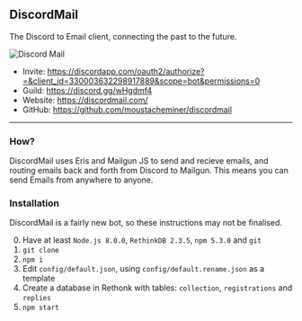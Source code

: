 ## DiscordMail
The Discord to Email client, connecting the past to the future.

![Discord Mail](/img/favicon.png)

- Invite: https://discordapp.com/oauth2/authorize?=&client_id=330003632298917889&scope=bot&permissions=0
- Guild: https://discord.gg/wHgdmf4
- Website: https://discordmail.com/
- GitHub: https://github.com/moustacheminer/discordmail

---

### How?
DiscordMail uses Eris and Mailgun JS to send and recieve emails, and routing emails back and forth from Discord to Mailgun. This means you can send Emails from anywhere to anyone.

### Installation
DiscordMail is a fairly new bot, so these instructions may not be finalised.

0. Have at least `Node.js 8.0.0`, `RethinkDB 2.3.5`, `npm 5.3.0` and `git`
1. `git clone`
2. `npm i`
3. Edit `config/default.json`, using `config/default.rename.json` as a template
4. Create a database in Rethonk with tables: `collection`, `registrations` and `replies`
5. `npm start`
